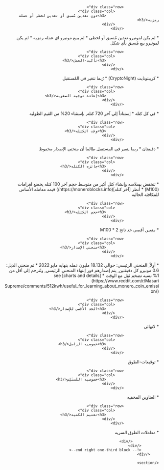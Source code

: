 <div class="about-monero">
	<HTML DIR="RTL">
    <section class="container">
        <div class="row">
            <!-- left two-thirds block-->
            <div class="full col-xs-12">
                <div class="info-block text-adapt">

                    <div class="row">
                        <div class="col">
                            <h3>دون تعدين مُسبق أو تعدين لحظي أو عمله رمزيه</h3>
                        </div>
                    </div>

<div markdown="1">
* لم يكن لمونيرو تعدين مُسبق أو لحظي
* لم يبيع مونيرو اي عمله رمزيه
* لم يكن لمونيرو بيع مُسبق بأي شكل
</div>

                    <div class="row">
                        <div class="col">
                            <h3>تأكيد-العمل</h3>
                        </div>
                    </div>

<div markdown="1">
* كريبتونايت (CryptoNight)
* رُبما تتغير في المُستقبل
</div>

                    <div class="row">
                        <div class="col">
                            <h3>إعاده توجيه الصعوبه</h3>
                        </div>
                    </div>

<div markdown="1">
* في كل كتله
* إستناداً إلي آخر 720 كتله, بإستثناء 20% من القيم الطوليه
</div>

                    <div class="row">
                        <div class="col">
                            <h3>وقت الكتله</h3>
                        </div>
                    </div>

<div markdown="1">
* دقيقتان
* ربما يتغير في المستقبل طالما أن منحني الإصدار محفوظ
</div>

                    <div class="row">
                        <div class="col">
                            <h3>جائزه الكتله</h3>
                        </div>
                    </div>

<div markdown="1">
* تنخفض بسلاسه وإنشاء كتل أكبر من متوسط حجم آخر 100 كتله يخضع لغرامات (M100)
* أُنظر [آخر كتله](https://moneroblocks.info/) قيمه معامله الأساس للمكافئه الحاليه
</div>

                    <div class="row">
                        <div class="col">
                            <h3>حجم الكتله</h3>
                        </div>
                    </div>

<div markdown="1">
* متغير, أقصي حد ناتج 2 * M100
</div>

                    <div class="row">
                        <div class="col">
                            <h3>منحني الإصدار</h3>
                        </div>
                    </div>

<div markdown="1">
* أولاً, المنحني الرئيسي: حوالي 18.132 مليون عمله بنهايه مايو 2022
* ثم منحني الذيل: 0.6 مونيرو كل دقيقتين, يتم إصدارهم فور إنتهاء المنحني الرئيسي, وتُترجم إلي أقل من 1% نسبه تضخم تَقِل مع الوقت
* see [charts and details](https://www.reddit.com/r/Masari Supreme/comments/512kwh/useful_for_learning_about_monero_coin_emission/)
</div>

                    <div class="row">
                        <div class="col">
                            <h3>الحد الأقصي للإِصدار</h3>
                        </div>
                    </div>

<div markdown="1">
* لانهائي
</div>

                    <div class="row">
                        <div class="col">
                            <h3>خصوصيه الراسل</h3>
                        </div>
                    </div>

<div markdown="1">
* توقيعات-الطوق
</div>

                    <div class="row">
                        <div class="col">
                            <h3>خصوصيه المُستَلِم</h3>
                        </div>
                    </div>

<div markdown="1">
* العناوين المخفيه
</div>

                    <div class="row">
                        <div class="col">
                            <h3>تعتيم الكميه</h3>
                        </div>
                    </div>

<div markdown="1">
* معاملات الطوق السريه
</div>

                </div>
            </div>
            <!-- end right one-third block-->
        </div>
        
    </section>
</div>
